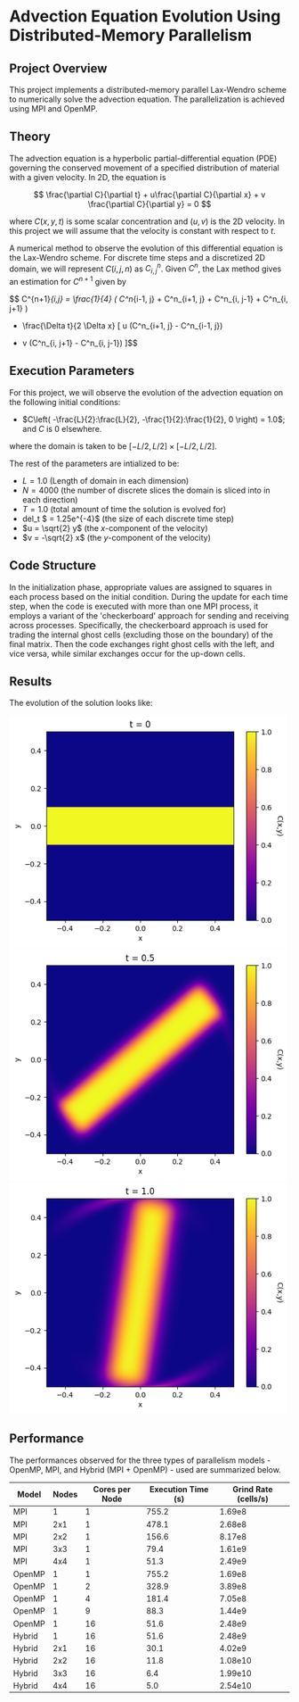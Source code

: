 # Advection Equation Evolution Using Distributed-Memory Parallelism

## Project Overview

This project implements a distributed-memory parallel Lax-Wendro scheme to numerically solve the advection equation. The parallelization is achieved using MPI and OpenMP. 

## Theory

The advection equation is a hyperbolic partial-differential equation (PDE) governing the conserved movement of a specified distribution of material with a given velocity. In 2D, the equation is

$$ \frac{\partial C}{\partial t} + u\frac{\partial C}{\partial x} + v \frac{\partial C}{\partial y} = 0 $$

where $C(x, y, t)$ is some scalar concentration and $(u,v)$ is the 2D velocity. In this project we will assume that the velocity is constant with respect to $t$. 

A numerical method to observe the evolution of this differential equation is the Lax-Wendro scheme. For discrete time steps and a discretized 2D domain, we will represent $C(i, j, n)$ as $C^n_{i, j}$. Given $C^n$, the Lax method gives an estimation for $C^{n+1}$ given by

$$ C^{n+1}_{i,j} = \frac{1}{4} ( C^n_{i-1, j} + C^n_{i+1, j} + C^n_{i, j-1} + C^n_{i, j+1} ) 
- \frac{\Delta t}{2 \Delta x} 
[ u (C^n_{i+1, j} - C^n_{i-1, j}) 
+ v (C^n_{i, j+1} - C^n_{i, j-1}) ]$$

## Execution Parameters

For this project, we will observe the evolution of the advection equation on the following initial conditions:

- $C\left( -\frac{L}{2}:\frac{L}{2}, -\frac{1}{2}:\frac{1}{2}, 0 \right) = 1.0$; and $C$ is 0 elsewhere.

where the domain is taken to be $\left[-L/2,L/2\right] \times \left[-L/2,L/2\right]$.

The rest of the parameters are intialized to be:
- $L = 1.0$ (Length of domain in each dimension)
- $N = 4000$ (the number of discrete slices the domain is sliced into in each direction) 
- $T = 1.0$ (total amount of time the solution is evolved for) 
- del_t $ = 1.25e^{-4}$ (the size of each discrete time step)
- $u = \sqrt{2} y$ (the $x$-component of the velocity)
- $v = -\sqrt{2} x$ (the $y$-component of the velocity)


## Code Structure

In the initialization phase, appropriate values are assigned to squares in each process based on the initial condition. During the update for each time step, when the code is executed with more than one MPI process, it employs a variant of the 'checkerboard' approach for sending and receiving across processes. Specifically, the checkerboard approach is used for trading the internal ghost cells (excluding those on the boundary) of the final matrix. Then the code exchanges right ghost cells with the left, and vice versa, while similar exchanges occur for the up-down cells.

## Results

The evolution of the solution looks like:

<img src="plots/solution_initial.png" width="500">
<img src="plots/solution_mid.png" width="500">
<img src="plots/solution_final.png" width="500">


## Performance

The performances observed for the three types of parallelism models - OpenMP, MPI, and Hybrid (MPI + OpenMP) - used are summarized below.

| Model | Nodes |Cores per Node | Execution Time (s) | Grind Rate (cells/s) |
| ----- | ----- | ------------- | ------------------ | -------------------- |
| MPI   | 1     | 1             | 755.2              | 1.69e8               |
| MPI   | 2x1   | 1             | 478.1              | 2.68e8               |
| MPI   | 2x2   | 1             | 156.6              | 8.17e8               |
| MPI   | 3x3   | 1             | 79.4               | 1.61e9               |
| MPI   | 4x4   | 1             | 51.3               | 2.49e9               |
| OpenMP| 1     | 1             | 755.2              | 1.69e8               |
| OpenMP| 1     | 2             | 328.9              | 3.89e8               |
| OpenMP| 1     | 4             | 181.4              | 7.05e8               |
| OpenMP| 1     | 9             | 88.3               | 1.44e9               |
| OpenMP| 1     | 16            | 51.6               | 2.48e9               |
| Hybrid| 1     | 16            | 51.6               | 2.48e9               |
| Hybrid| 2x1   | 16            | 30.1               | 4.02e9               |
| Hybrid| 2x2   | 16            | 11.8               | 1.08e10              |
| Hybrid| 3x3   | 16            | 6.4                | 1.99e10              |
| Hybrid| 4x4   | 16            | 5.0                | 2.54e10              |
